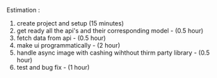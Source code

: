 Estimation : 
  1. create project and setup (15 minutes)
  2. get ready all the api's and their corresponding model - (0.5 hour)
  3. fetch data from api - (0.5 hour)
  4. make ui programmatically - (2 hour)
  5. handle async image with cashing wihthout thirm party library - (0.5 hour)
  6. test and bug fix - (1 hour)
